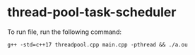 # thread-pool-task-scheduler

To run file, run the following command:

```
g++ -std=c++17 threadpool.cpp main.cpp -pthread && ./a.ou
```
